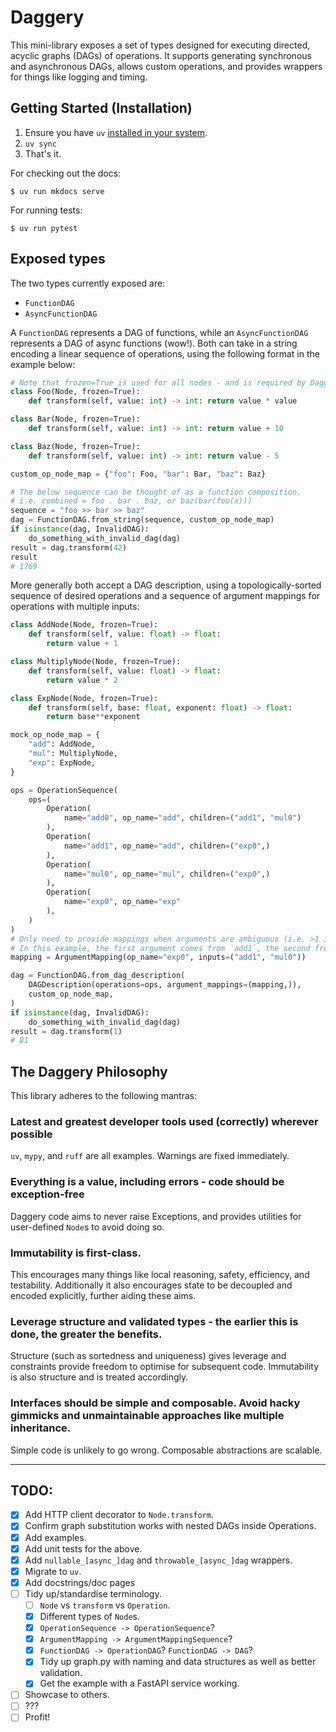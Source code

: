 # Daggery

This mini-library exposes a set of types designed for executing directed, acyclic graphs (DAGs) of operations. It supports generating synchronous and asynchronous DAGs, allows custom operations, and provides wrappers for things like logging and timing.

## Getting Started (Installation)

1. Ensure you have `uv` [installed in your system](https://docs.astral.sh/uv/getting-started/installation/).
2. `uv sync`
3. That's it.

For checking out the docs:

```
$ uv run mkdocs serve
```

For running tests:

```
$ uv run pytest
```

## Exposed types

The two types currently exposed are:

* `FunctionDAG`
* `AsyncFunctionDAG`

A `FunctionDAG` represents a DAG of functions, while an `AsyncFunctionDAG` represents a DAG of async functions (wow!). Both can take in a string encoding a linear sequence of operations, using the following format in the example below:

```python
# Note that frozen=True is used for all nodes - and is required by Daggery.
class Foo(Node, frozen=True):
    def transform(self, value: int) -> int: return value * value

class Bar(Node, frozen=True):
    def transform(self, value: int) -> int: return value + 10

class Baz(Node, frozen=True):
    def transform(self, value: int) -> int: return value - 5

custom_op_node_map = {"foo": Foo, "bar": Bar, "baz": Baz}

# The below sequence can be thought of as a function composition.
# i.e. combined = foo . bar . baz, or baz(bar(foo(x)))
sequence = "foo >> bar >> baz"
dag = FunctionDAG.from_string(sequence, custom_op_node_map)
if isinstance(dag, InvalidDAG):
    do_something_with_invalid_dag(dag)
result = dag.transform(42)
result
# 1769
```

More generally both accept a DAG description, using a topologically-sorted sequence of desired operations and a sequence of argument mappings for operations with multiple inputs:

```python
class AddNode(Node, frozen=True):
    def transform(self, value: float) -> float:
        return value + 1

class MultiplyNode(Node, frozen=True):
    def transform(self, value: float) -> float:
        return value * 2

class ExpNode(Node, frozen=True):
    def transform(self, base: float, exponent: float) -> float:
        return base**exponent

mock_op_node_map = {
    "add": AddNode,
    "mul": MultiplyNode,
    "exp": ExpNode,
}

ops = OperationSequence(
    ops=(
        Operation(
            name="add0", op_name="add", children=("add1", "mul0")
        ),
        Operation(
            name="add1", op_name="add", children=("exp0",)
        ),
        Operation(
            name="mul0", op_name="mul", children=("exp0",)
        ),
        Operation(
            name="exp0", op_name="exp"
        ),
    )
)
# Only need to provide mappings when arguments are ambiguous (i.e. >1 input).
# In this example, the first argument comes from `add1`, the second from `mul0`.
mapping = ArgumentMapping(op_name="exp0", inputs=("add1", "mul0"))

dag = FunctionDAG.from_dag_description(
    DAGDescription(operations=ops, argument_mappings=(mapping,)),
    custom_op_node_map,
)
if isinstance(dag, InvalidDAG):
    do_something_with_invalid_dag(dag)
result = dag.transform(1)
# 81
```

## The Daggery Philosophy

This library adheres to the following mantras:

### Latest and greatest developer tools used (correctly) wherever possible

`uv`, `mypy`, and `ruff` are all examples. Warnings are fixed immediately.

### Everything is a value, including errors - code should be exception-free

Daggery code aims to never raise Exceptions, and provides utilities for user-defined `Node`s to avoid doing so.

### Immutability is first-class.

This encourages many things like local reasoning, safety, efficiency, and testability. Additionally it also encourages state to be decoupled and encoded explicitly, further aiding these aims.

### Leverage structure and validated types - the earlier this is done, the greater the benefits.

Structure (such as sortedness and uniqueness) gives leverage and constraints provide freedom to optimise for subsequent code. Immutability is also structure and is treated accordingly.

### Interfaces should be simple and composable. Avoid hacky gimmicks and unmaintainable approaches like multiple inheritance.

Simple code is unlikely to go wrong. Composable abstractions are scalable.

--------

## TODO:

- [X] Add HTTP client decorator to `Node.transform`.
- [X] Confirm graph substitution works with nested DAGs inside Operations.
- [X] Add examples.
- [X] Add unit tests for the above.
- [X] Add `nullable_[async_]dag` and `throwable_[async_]dag` wrappers.
- [X] Migrate to `uv`.
- [X] Add docstrings/doc pages
- [ ] Tidy up/standardise terminology.
    - [ ] `Node` vs `transform` vs `Operation`.
    - [X] Different types of `Node`s.
    - [X] `OperationSequence -> OperationSequence`?
    - [X] `ArgumentMapping -> ArgumentMappingSequence`?
    - [X] `FunctionDAG -> OperationDAG`? `FunctionDAG -> DAG`?
    - [X] Tidy up graph.py with naming and data structures as well as better validation.
    - [X] Get the example with a FastAPI service working.
- [ ] Showcase to others.
- [ ] ???
- [ ] Profit!
